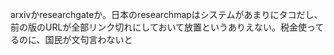 arxivかresearchgateか。日本のresearchmapはシステムがあまりにタコだし、前の版のURLが全部リンク切れにしておいて放置というありえない。税金使ってるのに、国民が文句言わないと
